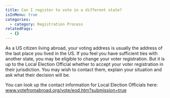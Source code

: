 ```yaml
---
title: Can I register to vote in a different state?
isInMenu: true
categories:
  - category: Registration Process
relatedFaqs:
  - {}
---
```

As a US citizen living abroad, your voting address is usually the address of the last place you lived in the US. If you feel you have sufficient ties with another state, you may be eligible to change your voter registration. But it is up to the Local Election Official whether to accept your voter registration in their jurisdiction. You may wish to contact them, explain your situation and ask what their decision will be. 

You can look up the contact information for Local Election Officials here:  www.votefromabroad.org/vote/eod.htm?submission=true
